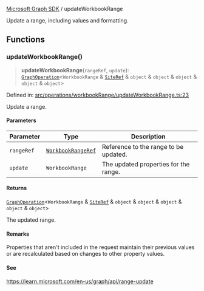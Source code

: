 [Microsoft Graph SDK](README.md) / updateWorkbookRange

Update a range, including values and formatting.

## Functions

### updateWorkbookRange()

> **updateWorkbookRange**(`rangeRef`, `update`): [`GraphOperation`](GraphOperation.md#graphoperation)\<`WorkbookRange` & [`SiteRef`](SiteRef.md#siteref) & `object` & `object` & `object` & `object` & `object`\>

Defined in: [src/operations/workbookRange/updateWorkbookRange.ts:23](https://github.com/Future-Secure-AI/microsoft-graph/blob/main/src/operations/workbookRange/updateWorkbookRange.ts#L23)

Update a range.

#### Parameters

| Parameter | Type | Description |
| ------ | ------ | ------ |
| `rangeRef` | [`WorkbookRangeRef`](WorkbookRangeRef.md#workbookrangeref) | Reference to the range to be updated. |
| `update` | `WorkbookRange` | The updated properties for the range. |

#### Returns

[`GraphOperation`](GraphOperation.md#graphoperation)\<`WorkbookRange` & [`SiteRef`](SiteRef.md#siteref) & `object` & `object` & `object` & `object` & `object`\>

The updated range.

#### Remarks

Properties that aren't included in the request maintain their previous values or are recalculated based on changes to other property values.

#### See

https://learn.microsoft.com/en-us/graph/api/range-update
